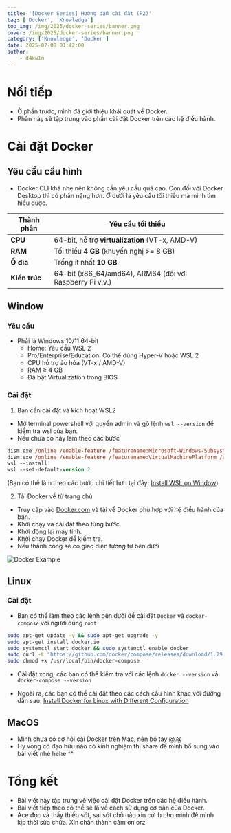 ```yaml
---
title: '[Docker Series] Hướng dẫn cài đặt (P2)'
tag: ['Docker', 'Knowledge']
top_img: /img/2025/docker-series/banner.png
cover: /img/2025/docker-series/banner.png
category: ['Knowledge', 'Docker']
date: 2025-07-08 01:42:00
author:
    - d4kw1n
---
```


# Nối tiếp

- Ở phần trước, mình đã giới thiệu khái quát về Docker.
- Phần này sẽ tập trung vào phần cài đặt Docker trên các hệ điều hành.

# Cài đặt Docker

## Yêu cầu cấu hình

- Docker CLI khá nhẹ nên không cần yêu cầu quá cao. Còn đối với Docker Desktop thì có phần nặng hơn. Ở dưới là yêu cầu tối thiểu mà mình tìm hiểu được.

| Thành phần    | Yêu cầu tối thiểu                                         |
| ------------- | --------------------------------------------------------- |
| **CPU**       | 64-bit, hỗ trợ **virtualization** (VT-x, AMD-V)           |
| **RAM**       | Tối thiểu **4 GB** (khuyến nghị >= 8 GB)                  |
| **Ổ đĩa**     | Trống ít nhất **10 GB**                                   |
| **Kiến trúc** | 64-bit (x86\_64/amd64), ARM64 (đối với Raspberry Pi v.v.) |

## Window

### Yêu cầu

- Phải là Windows 10/11 64-bit
    - Home: Yêu cầu WSL 2
    - Pro/Enterprise/Education: Có thể dùng Hyper-V hoặc WSL 2
    - CPU hỗ trợ ảo hóa (VT-x / AMD-V)
    - RAM ≥ 4 GB
    - Đã bật Virtualization trong BIOS

### Cài đặt

1. Bạn cần cài đặt và kích hoạt WSL2

- Mở terminal powershell với quyền admin và gõ lệnh `wsl --version` để kiểm tra wsl của bạn.
- Nếu chưa có hãy làm theo các bước

```ps
dism.exe /online /enable-feature /featurename:Microsoft-Windows-Subsystem-Linux /all /norestart
dism.exe /online /enable-feature /featurename:VirtualMachinePlatform /all /norestart
wsl --install
wsl --set-default-version 2
```

(Bạn có thể làm theo các bước chi tiết hơn tại đây: [Install WSL on Window](https://learn.microsoft.com/en-us/windows/wsl/install-manual))

2. Tải Docker về từ trang chủ

- Truy cập vào [Docker.com](https://docker.com) và tải về Docker phù hợp với hệ điều hành của bạn.
- Khởi chạy và cài đặt theo từng bước.
- Khởi động lại máy tính.
- Khởi chạy Docker để kiểm tra.
- Nếu thành công sẽ có giao diện tương tự bên dưới

![Docker Example](/img/2025/docker-series/docker-example.png)

## Linux 

### Cài đặt

- Bạn có thể làm theo các lệnh bên dưới để cài đặt `Docker` và `docker-compose` với người dùng `root`

```bash
sudo apt-get update -y && sudo apt-get upgrade -y
sudo apt-get install docker.io
sudo systemctl start docker && sudo systemctl enable docker
sudo curl -L "https://github.com/docker/compose/releases/download/1.29.2/docker-compose-$(uname -s)-$(uname -m)" -o /usr/local/bin/docker-compose
sudo chmod +x /usr/local/bin/docker-compose
```
- Cài đặt xong, các bạn có thể kiểm tra với các lệnh `docker --version` và `docker-compose --version`

- Ngoài ra, các bạn có thể cài đặt theo các cách cầu hình khác với đường dẫn sau: [Install Docker for Linux with Different Configuration](https://docs.docker.com/engine/install/linux-postinstall/)

## MacOS

- Mình chưa có cơ hội cài Docker trên Mac, nên bó tay @.@
- Hy vọng có đạo hữu nào có kinh nghiệm thì share để mình bổ sung vào bài viết nhé hehe ^^

# Tổng kết

- Bài viết này tập trung về việc cài đặt Docker trên các hệ điều hành.
- Bài viết tiếp theo có thể sẽ là về cách sử dụng cơ bản của Docker.
- Ace đọc và thấy thiếu sót, sai sót chỗ nào xin cứ ib cho mình để mình kịp thời sửa chữa. Xin chân thành cảm ơn orz

